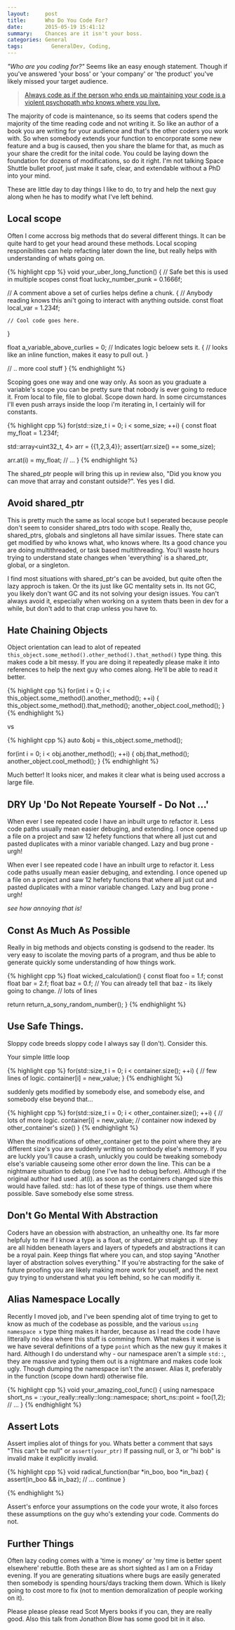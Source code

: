 ```yaml
---
layout:     post
title:      Who Do You Code For?
date:       2015-05-19 15:41:12
summary:  	Chances are it isn't your boss.
categories: General
tags: 		  GeneralDev, Coding,
---
```




_"Who are you coding for?"_ Seems like an easy enough statement. Though if you've answered 'your boss' or 'your company' or 'the product' you've likely missed your target audience.

> [Always code as if the person who ends up maintaining your code is a violent psychopath who knows where you live.](http://blog.codinghorror.com/coding-for-violent-psychopaths/)

The majority of code is maintenance, so its seems that coders spend the majority of the time reading code and not writing it. So like an author of a book you are writing for your audience and that's the other coders you work with. So when somebody extends your function to encorporate some new feature and a bug is caused, then you share the blame for that, as much as your share the credit for the inital code. You could be laying down the foundation for dozens of modifications, so do it right. I'm not talking Space Shuttle bullet proof, just make it safe, clear, and extendable without a PhD into your mind.


These are little day to day things I like to do, to try and help the next guy along when he has to modify what I've left behind.




## Local scope

Often I come accross big methods that do several different things. It can be quite hard to get your head around these methods. Local scoping responibilites can help refacting later down the line, but really helps with understanding of whats going on.

{% highlight cpp %}
void your_uber_long_function()
{
  // Safe bet this is used in multiple scopes
  const float lucky_number_punk = 0.1666f;

  // A comment above a set of curlies helps define a chunk.
  {
    // Anybody reading knows this ani't going to interact with anything outside.
      const float local_var = 1.234f;

    // Cool code goes here.
  }

  float a_variable_above_curlies = 0; // Indicates logic beloew sets it.
  {
    // looks like an inline function, makes it easy to pull out.
  }

  // .. more cool stuff
}
{% endhighlight %}

Scoping goes one way and one way only. As soon as you graduate a variable's scope you can be pretty sure that nobody is ever going to reduce it. From local to file, file to global. Scope down hard. In some circumstances I'll even push arrays inside the loop i'm iterating in, I certainly will for constants.

{% highlight cpp %}
for(std::size_t i = 0; i < some_size; ++i)
{
  const float my_float = 1.234f;

  std::array<uint32_t, 4> arr = {{1,2,3,4}};
  assert(arr.size() == some_size);

  arr.at(i) = my_float;
  // ... 
}
{% endhighlight %}

The shared_ptr people will bring this up in review also, "Did you know you can move that array and constant outside?". Yes yes I did.




## Avoid shared_ptr

This is pretty much the same as local scope but I seperated because people don't seem to consider shared_ptrs todo with scope. Really tho, shared_ptrs, globals and singletons all have similar issues. There state can get modified by who knows what, who knows where. Its a good chance you are doing multithreaded, or task based multithreading. You'll waste hours trying to understand state changes when 'everything' is a shared_ptr, global, or a singleton.

I find most situations with shared_ptr's can be avoided, but quite often the lazy approch is taken. Or the its just like GC mentality sets in. Its not GC, you likely don't want GC and its not solving your design issues. You can't always avoid it, especially when working on a system thats been in dev for a while, but don't add to that crap unless you have to.




## Hate Chaining Objects

Object orientation can lead to alot of repeated `this_object.some_method().other_method().that_method()` type thing. this makes code a bit messy. If you are doing it repeatedly please make it into references to help the next guy who comes along. He'll be able to read it better.

{% highlight cpp %}
for(int i = 0; i < this_object.some_method().another_method(); ++i)
{
  this_object.some_method().that_method();
  another_object.cool_method();
}
{% endhighlight %}

vs

{% highlight cpp %}
auto &obj = this_object.some_method();

for(int i = 0; i < obj.another_method(); ++i)
{
  obj.that_method();
  another_object.cool_method();
}
{% endhighlight %}

Much better! It looks nicer, and makes it clear what is being used accross a large file.




## DRY Up 'Do Not Repeate Yourself - Do Not ...'

When ever I see repeated code I have an inbuilt urge to refactor it. Less code paths usually mean easier debuging, and extending. I once opened up a file on a project and saw 12 hefety functions that where all just cut and pasted duplicates with a minor variable changed. Lazy and bug prone - urgh!

When ever I see repeated code I have an inbuilt urge to refactor it. Less code paths usually mean easier debuging, and extending. I once opened up a file on a project and saw 12 hefety functions that where all just cut and pasted duplicates with a minor variable changed. Lazy and bug prone - urgh!

_see how annoying that is!_


## Const As Much As Possible

Really in big methods and objects consting is godsend to the reader. Its very easy to iscolate the moving parts of a program, and thus be able to generate quickly some understanding of how things work.

{% highlight cpp %}
float wicked_calculation()
{
  const float foo = 1.f;
  const float bar = 2.f;
  float baz = 0.f; // You can already tell that baz - its likely going to change.
  // lots of lines

  return return_a_sony_random_number();
}
{% endhighlight %}


## Use Safe Things.

Sloppy code breeds sloppy code I always say (I don't). Consider this.

Your simple little loop

{% highlight cpp %}
for(std::size_t i = 0; i < container.size(); ++i)
{
  // few lines of logic.
  container[i] = new_value;
}
{% endhighlight %}

suddenly gets modified by somebody else, and somebody else, and somebody else beyond that...

{% highlight cpp %}
for(std::size_t i = 0; i < other_container.size(); ++i)
{
  // lots of more logic.
  container[i] = new_value; // container now indexed by other_container's size()
}
{% endhighlight %}

When the modifications of other_container get to the point where they are different size's you are suddenly writting on sombody else's memory. If you are luckly you'll cause a crash, unluckly you could be tweaking somebody else's variable causeing some other error down the line. This can be a nightmare situation to debug (one I've had to debug before). Although if the original author had used .at(i). as soon as the containers changed size this would have failed. std:: has lot of these type of things. use them where possible. Save somebody else some stress.



## Don't Go Mental With Abstraction

Coders have an obession with abstraction, an unhealthy one. Its far more helpfuly to me if I know a type is a float, or shared_ptr straight up. If they are all hidden beneath layers and layers of typedefs and abstractions it can be a royal pain. Keep things flat where you can, and stop saying "Another layer of abstraction solves everything." If you're abstracting for the sake of future proofing you are likely making more work for youself, and the next guy trying to understand what you left behind, so he can modifiy it.



## Alias Namespace Locally

Recently I moved job, and I've been spending alot of time trying to get to know as much of the codebase as possible, and the various `using namespace x` type thing makes it harder, because as I read the code I have litterally no idea where this stuff is comming from. What makes it worse is we have several definitions of a type `point` which as the new guy it makes it hard. Although I do understand why - our namespace aren't a simple `std::`, they are massive and typing them out is a nightmare and makes code look ugly. Though dumping the namespace isn't the answer. Alias it, preferably in the function (scope down hard) otherwise file.

{% highlight cpp %}
void your_amazing_cool_func()
{
  using namespace short_ns = ::your_really::really::long::namespace;
  short_ns::point = foo(1,2);
  // ...
}
{% endhighlight %}




## Assert Lots

Assert implies alot of things for you. Whats better a comment that says "This can't be null" or `assert(your_ptr)` If passing null, or 3, or "hi bob" is invalid make it explicitly invalid.

{% highlight cpp %}
void radical_function(bar *in_boo, boo *in_baz)
{
  assert(in_boo && in_baz);
  // ... continue
}

{% endhighlight %}

Assert's enforce your assumptions on the code your wrote, it also forces these assumptions on the guy who's extending your code. Comments do not.


## Further Things

Often lazy coding comes with a 'time is money' or 'my time is better spent elsewhere' rebuttle. Both these are as short sighted as I am on a Friday evening. If you are generating situations where bugs are easily generated then somebody is spending hours/days tracking them down. Which is likely going to cost more to fix (not to mention demoralization of people working on it).

Please please please read Scot Myers books if you can, they are really good. Also this talk from Jonathon Blow has some good bit in it also.

